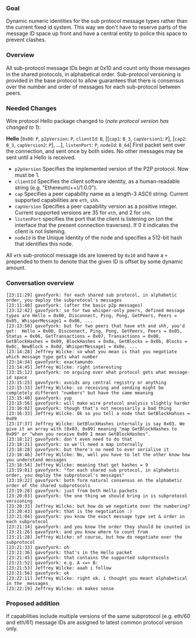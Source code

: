 ### Goal

Dynamic numeric identities for the sub protocol message types rather than the current fixed id system. This way we don't have to reserve parts of the message ID space up front and have a central entity to police this space to prevent clashes.

### Overview

All sub-protocol message IDs begin at 0x10 and count only those messages in the shared protocols, in alphabetical order. Sub-protocol versioning is provided in the base protocol to allow guarantees that there is consensus over the number and order of messages for each sub-protocol between peers.

### Needed Changes

Wire protocol Hello package changed to (*note protocol version has changed to 1*):

**Hello**
[`0x00`: `P`, `p2pVersion`: `P`, `clientId`: `B`, [[`cap1`: `B_3`, `capVersion1`: `P`], [`cap2`: `B_3`, `capVersion2`: `P`], ...], `listenPort`: `P`, `nodeId`: `B_64`] First packet sent over the connection, and sent once by both sides. No other messages may be sent until a Hello is received.
* `p2pVersion` Specifies the implemented version of the P2P protocol. Now must be 1.
* `clientId` Specifies the client software identity, as a human-readable string (e.g. "Ethereum(++)/1.0.0").
* `cap` Specifies a peer capability name as a length-3 ASCII string. Current supported capabilities are `eth`, `shh`.
* `capVersion` Specifies a peer capability version as a positive integer. Current supported versions are 35 for `eth`, and 2 for `shh`.
* `listenPort` specifies the port that the client is listening on (on the interface that the present connection traverses). If 0 it indicates the client is not listening.
* `nodeId` is the Unique Identity of the node and specifies a 512-bit hash that identifies this node.

All `eth` sub-protocol message ids are lowered by `0x10` and have a `+` prepended to them to denote that the given ID is offset by some dynamic amount.

### Conversation overview

```
[23:11:29] gavofyork: for each shared sub protocol, in alphabetic order, you deploy the subprotocol's messages
[23:11:40] gavofyork: (after the basic p2p messages)
[23:12:42] gavofyork: so for two whisper-only peers, defined message types are Hello = 0x00, Disconnect, Ping, Pong, GetPeers, Peers = 0x05, WhisperMessage1 = 0x06, ...
[23:13:50] gavofyork: but for two peers that have eth and shh, you'd get:  Hello = 0x00, Disconnect, Ping, Pong, GetPeers, Peers = 0x05, Status = 0x06, GetTransactions = 0x07, Transactions = 0x08, GetBlockHashes = 0x09, BlockHashes = 0x0a, GetBlocks = 0x0b, Blocks = 0x0c, NewBlock = 0x0d, WhisperMessage1 = 0x0e, ...
[23:14:28] Jeffrey Wilcke: so what you mean is that you negotiate which message type gets what number
[23:14:34] gavofyork: exactamundo
[23:14:45] Jeffrey Wilcke: right interesting
[23:15:12] gavofyork: no arguing over what protocol gets what message-id space
[23:15:25] gavofyork: avoids any central registry or anything
[23:15:33] Jeffrey Wilcke: so receiving and sending might be completely different "numbers" but have the same meaning
[23:15:40] gavofyork: yup
[23:15:56] gavofyork: will make wire protocol analysis slightly harder
[23:16:02] gavofyork: though that's not necessarily a bad thing
[23:16:33] Jeffrey Wilcke: Ok so you tell a node that GetBlockHahses = 0x09
[23:17:37] Jeffrey Wilcke: GetBlockHashes internally is say 0x03. We give it an array with [0x03, 0x09] meaning "map GetBlockHashes to 0x09" or "when you receive 0x09 I mean GetBlockHashes".
[23:18:12] gavofyork: don't even need to do that
[23:18:21] gavofyork: so we'll need a map internally
[23:18:28] gavofyork: but there's no need to ever serialise it
[23:18:46] Jeffrey Wilcke: No, well you have to let the other know how you understand messages
[23:18:54] Jeffrey Wilcke: meaning that get hashes = 9
[23:19:01] gavofyork: "for each shared sub protocol, in alphabetic order, you deploy the subprotocol's messages"
[23:19:22] gavofyork: both form natural consensus on the alphabetic order of the shared subprotocols
[23:19:28] gavofyork: just from both Hello packets
[23:20:03] gavofyork: the one thing we should bring in is subprotocol versioning
[23:20:33] Jeffrey Wilcke: but how do we negotiate over the numbering?
[23:20:43] gavofyork: that is the negotiation :)
[23:21:04] gavofyork: you know the exact message type set & order in each subprotocol
[23:21:14] gavofyork: and you know the order they should be counted in
[23:21:26] gavofyork: and you know where to count from
[23:21:28] Jeffrey Wilcke: of course, but how do negotiate over the subprotocol
[23:21:33] gavofyork: oh
[23:21:36] gavofyork: that's in the Hello packet
[23:21:45] gavofyork: that contains the supported subprotocols
[23:21:52] gavofyork: e.g. A <=> B:
[23:21:53] Jeffrey Wilcke: aaah i follow
[23:21:56] gavofyork: ok
[23:22:11] Jeffrey Wilcke: right ok. i thought you meant alphabetical in the _messages_
[23:22:19] Jeffrey Wilcke: ok makes sense
```
### Proposed addition

If capabilities include multiple versions of the same subprotocol (e.g. eth/60 and eth/61) message IDs are assigned to latest common protocol version only.
